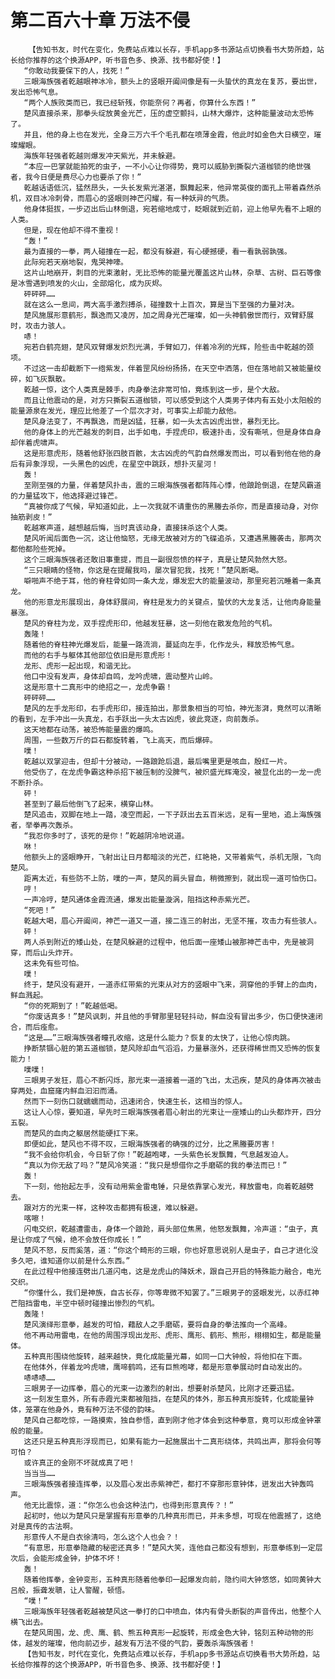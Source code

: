 # 第二百六十章 万法不侵
        【告知书友，时代在变化，免费站点难以长存，手机app多书源站点切换看书大势所趋，站长给你推荐的这个换源APP，听书音色多、换源、找书都好使！】
       “你敢动我要保下的人，找死！”
       三眼海族强者乾越眼神冰冷，额头上的竖眼开阖间像是有一头蛰伏的真龙在复苏，要出世，发出恐怖气息。
       “两个人族败类而已，我已经斩残，你能奈何？再者，你算什么东西！”
       楚风直接杀来，那拳头绽放黄金光芒，压的虚空颤抖，山林大爆炸，这种能量波动太恐怖了。
       并且，他的身上也在发光，全身三万六千个毛孔都在喷薄金霞，他此时如金色大日横空，璀璨耀眼。
       海族年轻强者乾越则爆发冲天紫光，并未躲避。
       “本应一巴掌就能拍死的虫子，一不小心让你得势，竟可以威胁到撕裂六道枷锁的绝世强者，我今日便是费尽心力也要杀了你！”
       乾越话语低沉，猛然昂头，一头长发紫光湛湛，飘舞起来，他异常英俊的面孔上带着森然杀机，双目冰冷刺骨，而眉心的竖眼则神芒闪耀，有一种妖异的气质。
       他身体挺拔，一步迈出后山林倒退，宛若缩地成寸，眨眼就到近前，迎上他早先看不上眼的人类。
       但是，现在他却不得不重视！
       “轰！”
       最为直接的一拳，两人碰撞在一起，都没有躲避，有心硬撼硬，看一看孰弱孰强。
       此际宛若天崩地裂，鬼哭神嚎。
       这片山地崩开，刺目的光束激射，无比恐怖的能量光覆盖这片山林，杂草、古树、巨石等像是冰雪遇到喷发的火山，全部熔化，成为灰烬。
       砰砰砰……
       就在这么一息间，两大高手激烈搏杀，碰撞数十上百次，算是当下至强的力量对决。
       楚风施展形意鹤形，飘逸而又凌厉，加之周身光芒璀璨，如一头神鹤傲世而行，双臂舒展时，攻击力骇人。
       哧！
       宛若白鹤亮翅，楚风双臂爆发炽烈光满，手臂如刀，伴着冷冽的光辉，险些击中乾越的颈项。
       不过这一击却截断下一绺紫发，伴着罡风纷纷扬扬，在天空中洒落，但在落地前又被能量绞碎，如飞灰飘散。
       乾越一惊，这个人类真是棘手，肉身拳法非常可怕，竟练到这一步，是个大敌。
       而且让他震动的是，对方只撕裂五道枷锁，可以感受到这个人类男子体内有五处小太阳般的能量源泉在发光，理应比他差了一个层次才对，可事实上却能力敌他。
       楚风身法变了，不再飘逸，而是凶猛，狂暴，如一头太古凶虎出世，暴烈无比。
       他的身体上的光芒越发的刺目，出手如电，手捏虎印，极速扑击，没有嘶吼，但是身体自身却伴着虎啸声。
       这是形意虎形，随着他舒张四肢百骸，太古凶虎的气韵自然爆发而出，可以看到他在他的身后有异象浮现，一头黑色的凶虎，在星空中跳跃，想扑灭星河！
       轰！
       至刚至强的力量，伴着楚风扑击，震的三眼海族强者都阵阵心悸，他踉跄倒退，在楚风霸道的力量猛攻下，他选择避过锋芒。
       “真被你成了气候，早知道如此，上一次我就不请重伤的黑螣去杀你，而是直接动身，对你抽筋剥皮！”
       乾越寒声道，越想越后悔，当时真该动身，直接抹杀这个人类。
       楚风听闻后面色一沉，这让他恼怒，无缘无故被对方的飞碟追杀，又遭遇黑螣袭击，那两次都他都险些死掉。
       这个三眼海族强者还敢旧事重提，而且一副很怨愤的样子，真是让楚风勃然大怒。
       “三只眼睛的怪物，你这是在提醒我吗，屡次冒犯我，找死！”楚风断喝。
       噼啪声不绝于耳，他的脊柱骨如同一条大龙，爆发宏大的能量波动，那里宛若沉睡着一条真龙。
       他的形意龙形展现出，身体舒展间，脊柱是发力的关键点，蛰伏的大龙复活，让他肉身能量暴涨。
       楚风的脊柱为龙，双手捏虎形印，他越发狂暴，这一刻他在散发危险的气机。
       轰隆！
       随着他的脊柱神光爆发后，能量一路流淌，蔓延向左手，化作龙头，释放恐怖气息。
       而他的右手与躯体其他部位依旧是形意虎形！
       龙形、虎形一起出现，和谐无比。
       他口中没有发声，身体却自鸣，龙吟虎啸，震动整片山岭。
       这是形意十二真形中的绝招之一，龙虎争霸！
       砰砰砰……
       楚风的左手龙形印，右手虎形印，接连拍出，那景象相当的可怕，神光澎湃，竟然可以清晰的看到，左手冲出一头真龙，右手跃出一头太古凶虎，彼此竞逐，向前轰杀。
       这天地都在动荡，被恐怖能量震的爆鸣。
       周围，一些数万斤的巨石都旋转着，飞上高天，而后爆碎。
       噗！
       乾越以双掌迎击，但却十分被动，一路踉跄后退，最后嘴里更是咳血，殷红一片。
       他受伤了，在龙虎争霸这种杀招下被压制的没脾气，被炽盛光辉淹没，被显化出的一龙一虎不断扑杀。
       砰！
       甚至到了最后他倒飞了起来，横穿山林。
       楚风追击，双脚在地上一踏，凌空而起，一下子跃出去五百米远，足有一里地，追上海族强者，举拳再次轰杀。
       “我忍你多时了，该死的是你！”乾越阴冷地说道。
       咻！
       他额头上的竖眼睁开，飞射出让日月都暗淡的光芒，红艳艳，又带着紫气，杀机无限，飞向楚风。
       距离太近，有些防不上防，噗的一声，楚风的肩头冒血，稍微擦到，就出现一道可怕伤口。
       哼！
       一声冷哼，楚风通体金霞流通，爆发出能量漩涡，阻挡这种赤紫光芒。
       “死吧！”
       乾越大喝，眉心开阖间，神芒一道又一道，接二连三的射出，无坚不摧，攻击力有些骇人。
       砰！
       两人杀到附近的矮山处，在楚风躲避的过程中，他后面一座矮山被那神芒击中，先是被洞穿，而后山头炸开。
       这未免有些可怕。
       噗！
       终于，楚风没有避开，一道赤红带紫的光束从对方的竖眼中飞来，洞穿他的手臂上的血肉，鲜血溅起。
       “你的死期到了！”乾越低喝。
       “你废话真多！”楚风讽刺，并且他的手臂那里轻轻抖动，鲜血没有冒出多少，伤口便快速闭合，而后痊愈。
       “这是……”三眼海族强者瞳孔收缩，这是什么能力？恢复的太快了，让他心惊肉跳。
       挣断禁锢心脏的第五道枷锁，楚风除却血气滔滔，力量暴涨外，还获得稀世而又恐怖的恢复能力！
       噗噗！
       三眼男子发狂，眉心不断闪烁，那光束一道接着一道的飞出，太迅疾，楚风的身体再次被击穿两处，血窟窿内鲜血汩汩而涌。
       然而下一刻伤口就蠕蠕而动，迅速闭合，快速生长，这相当的惊人。
       这让人心惊，要知道，早先时三眼海族强者眉心射出的光束让一座矮山的山头都炸开，四分五裂。
       而楚风的血肉之躯居然能硬扛下来。
       即便如此，楚风也不得不叹，三眼海族强者的确强的过分，比之黑螣要厉害！
       “我不会给你机会，今日斩了你！”乾越咆哮，一头紫色长发飘舞，气息越发迫人。
       “真以为你无敌了吗？”楚风冷笑道：“我只是想借你之手磨砺的我的拳法而已！”
       轰！
       下一刻，他抬起左手，没有动用紫金雷电锤，只是依靠掌心发光，释放雷电，向着乾越劈去。
       跟对方的光束一样，这种攻击都拥有极速，难以躲避。
       喀嚓！
       闪电交织，乾越遭雷击，身体一个踉跄，肩头部位焦黑，他怒发飘舞，冷声道：“虫子，真是让你成了气候，绝不会放任你成长！”
       楚风不怒，反而奚落，道：“你这个畸形的三眼，你也好意思说别人是虫子，自己才进化没多久吧，谁知道你以前是什么东西。”
       在此过程中他接连劈出几道闪电，这是龙虎山的降妖术，跟自己开启的特殊能力融合，电光交织。
       “你懂什么，我们是神族，自古长存，你等卑微不知罢了。”三眼男子的竖眼发光，以赤红神芒阻挡雷电，半空中顿时碰撞出惨烈的气机。
       轰隆！
       楚风演绎形意拳，越发的可怕，藉敌人之手磨砺，要将自身的拳法推向一个高峰。
       他不再动用雷电，在他的周围浮现出龙形、虎形、鹰形、鹤形、熊形，栩栩如生，都是能量体。
       五种真形围绕他旋转，越来越快，竟化成能量光幕，如同一口大钟般，将他扣在下面。
       在他体外，伴着龙吟虎啸，鹰啼鹤鸣，还有巨熊咆哮，都是形意拳展动时自动发出的。
       哧哧哧……
       三眼男子一边挥拳，眉心的光束一边激烈的射出，想要射杀楚风，比刚才还要迅猛。
       这一刻发生意外，所有赤霞光束都被阻挡，在楚风的体外，那五种真形旋转，化成能量钟体，笼罩在他身外，竟有种万法不侵的韵味。
       楚风自己都吃惊，一路摸索，独自参悟，直到刚才他才体会到这种拳意，竟可以形成金钟罩般的能量。
       这还只是五种真形浮现而已，如果有能力一起施展出十二真形绕体，共鸣出声，那将会何等可怕？
       或许真正的金刚不坏就成真了吧！
       当当当……
       三眼海族强者接连挥拳，以及眉心发出赤紫神芒，都打不穿那形意钟体，迸发出大钟轰鸣声。
       他无比震惊，道：“你怎么也会这种法门，也得到形意真传？！”
       起初时，他以为楚风只是掌握有形意拳的几种真形而已，并未多想，可现在他震撼了，这绝对是真传的古法啊。
       形意传人不是白衣徐清吗，怎么这个人也会？！
       “有意思，形意拳隐藏的秘密还真多！”楚风大笑，连他自己都没有想到，形意拳练到一定层次后，会能形成金钟，护体不坏！
       轰！
       随着他挥拳，金钟变形，五种真形随着他拳印一起爆发向前，隐约间大钟悠悠，如同黄钟大吕般，振聋发聩，让人警醒，顿悟。
       “噗！”
       三眼海族年轻强者乾越被楚风这一拳打的口中喷血，体内有骨头断裂的声音传出，他整个人横飞出去。
       在楚风周围，龙、虎、鹰、鹤、熊五种真形一起旋转，形成金色大钟，铭刻五种动物的形体，越发的璀璨，他向前迈步，越发有万法不侵的气韵，要轰杀海族强者！
       【告知书友，时代在变化，免费站点难以长存，手机app多书源站点切换看书大势所趋，站长给你推荐的这个换源APP，听书音色多、换源、找书都好使！】